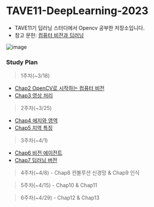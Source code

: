 # TAVE11-DeepLearning-2023
- TAVE11기 딥러닝 스터디에서 Opencv 공부한 저장소입니다.
- 참고 문헌: [컴퓨터 비전과 딥러닝](http://www.yes24.com/Product/Goods/116755317)

![image](https://user-images.githubusercontent.com/109460178/230068208-adfcf952-1bdd-456a-a41b-172c4b1c1b68.png)

### Study Plan
> 1주차(~3/18) 
  - [Chap2 OpenCV로 시작하는 컴퓨터 비전](https://github.com/jeongmin1016/TAVE11/blob/main/Opencv/1%EC%A3%BC%EC%B0%A8_chap02.pdf)
  - [Chap3 영상 처리](https://github.com/jeongmin1016/TAVE11/blob/main/Opencv/1%EC%A3%BC%EC%B0%A8_chap03.pdf)

> 2주차(~3/25) 
  - [Chap4 에지와 영역](https://github.com/jeongmin1016/TAVE11/blob/main/Opencv/2%EC%A3%BC%EC%B0%A8_chap04.pdf)
  - [Chap5 지역 특징](https://github.com/jeongmin1016/TAVE11/blob/main/Opencv/2%EC%A3%BC%EC%B0%A8_chap05.pdf)

> 3주차(~4/1) 
  - [Chap6 비전 에이전트](https://github.com/jeongmin1016/TAVE11/blob/main/Opencv/3%EC%A3%BC%EC%B0%A8_chap06.pdf) 
  - [Chap7 딥러닝 버전](https://github.com/jeongmin1016/TAVE11/blob/main/Opencv/3%EC%A3%BC%EC%B0%A8_chap07.pdf)

> 4주차(~4/8) - Chap8 컨볼루션 신경망 & Chap9 인식

> 5주차(~4/15) - Chap10 & Chap11 

> 6주차(~4/29) - Chap12 & Chap13
